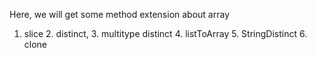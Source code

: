 Here, we will get some method extension about array
1. slice 2. distinct, 3. multitype distinct 4. listToArray 5. StringDistinct 6. clone